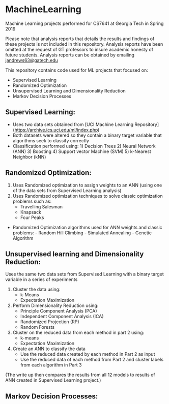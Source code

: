 # MachineLearning
Machine Learning projects performed for CS7641 at Georgia Tech in Spring 2019

Please note that analysis reports that details the results and findings of these projects is not included in this repository. Analysis reports have been omitted at the request of GT professors to insure academic honesty of future students. Analysis reports can be obtained by emailing jandrews63@gatech.edu 

This repository contains code used for ML projects that focused on:
 * Supervised Learning
 * Randomized Optimization
 * Unsupervised Learning and Dimensionality Reduction
 * Markov Decision Processes
 
 ## Supervised Learning: 
  - Uses two data sets obtained from [UCI Machine Learning Repository] (https://archive.ics.uci.edu/ml/index.php)
  - Both datasets were altered so they contain a binary target variable that algorithms seek to classify correctly
  - Classification performed using:
        1) Decision Trees
        2) Neural Network (ANN) 
        3) Boosting
        4) Support vector Machine (SVM)
        5) k-Nearest Neighbor (kNN)
        
        
## Randomized Optimization:
  1) Uses Randomized optimization to assign weights to an ANN (using one of the data sets from Supervised Learning analysis)
  2) Uses Randomized optimization techniques to solve classic optimization problems such as:
        - Travelling Salesman
        - Knapsack 
        - Four Peaks
  - Randomized Optimization algorithms used for ANN weights and classic problems:
        - Random Hill Climbing
        - Simulated Annealing
        - Genetic Algorithm
        
        
## Unsupervised learning and Dimensionality Reduction:
  Uses the same two data sets from Supervised Learning with a binary target variable in a series of experiments
   1) Cluster the data using:
        - k-Means
        - Expectation Maximization
   2) Perform Dimensionality Reduction using:
        - Principle Component Analysis (PCA)
        - Independent Component Analysis (ICA)
        - Randomized Projection (RP)
        - Random Forests
   3) Cluster on the reduced data from each method in part 2 using:
        - k-means
        - Expectation Maximization
   4) Create an ANN to classify the data 
        - Use the reduced data created by each method in Part 2 as input
        - Use the reduced data of each method from Part 2 and cluster labels from each algorithm in Part 3
  
   (The write up then compares the results from all 12 models to results of ANN created in Supervised Learning project.)
   
   
## Markov Decision Processes:
   

       

 
